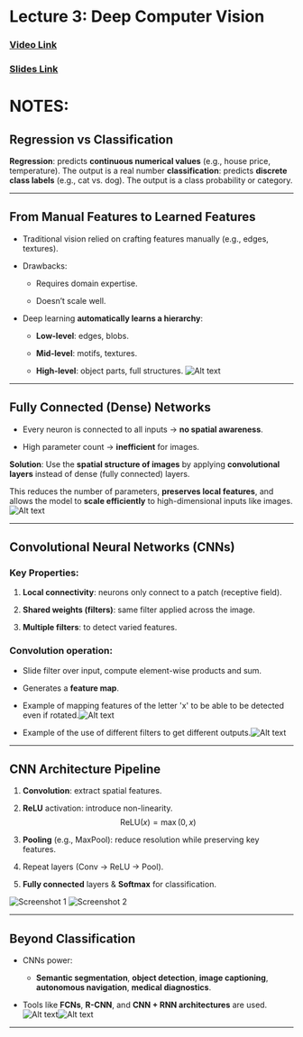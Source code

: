 # Lecture 3: Deep Computer Vision
### [Video Link](https://www.youtube.com/watch?v=oGpzWAlP5p0&list=PLtBw6njQRU-rwp5__7C0oIVt26ZgjG9NI&index=3&ab_channel=AlexanderAmini)
### [Slides Link](https://introtodeeplearning.com/slides/6S191_MIT_DeepLearning_L3.pdf)

# NOTES:
## Regression vs Classification

**Regression**: predicts **continuous numerical values** (e.g., house price, temperature). The output is a real number
**classification**: predicts **discrete class labels** (e.g., cat vs. dog).  The output is a class probability or category.

---
##  From Manual Features to Learned Features

- Traditional vision relied on crafting features manually (e.g., edges, textures).
    
- Drawbacks:
    
    - Requires domain expertise.
        
    - Doesn’t scale well.
        
- Deep learning **automatically learns a hierarchy**:
    
    - **Low-level**: edges, blobs.
        
    - **Mid-level**: motifs, textures.
        
    - **High-level**: object parts, full structures.
	    ![Alt text](imgs/Pasted%20image%2020250706215538.png)
        

---

## Fully Connected (Dense) Networks

- Every neuron is connected to all inputs → **no spatial awareness**.
    
- High parameter count → **inefficient** for images.

**Solution**: Use the **spatial structure of images** by applying **convolutional layers** instead of dense (fully connected) layers.

This reduces the number of parameters, **preserves local features**, and allows the model to **scale efficiently** to high-dimensional inputs like images.
![Alt text](imgs/Pasted%20image%2020250706215747.png)

---

##  Convolutional Neural Networks (CNNs)

### Key Properties:

1. **Local connectivity**: neurons only connect to a patch (receptive field).
    
2. **Shared weights (filters)**: same filter applied across the image.
    
3. **Multiple filters**: to detect varied features.
    

### Convolution operation:

- Slide filter over input, compute element-wise products and sum.
    
- Generates a **feature map**.
- Example of mapping features of the letter 'x' to be able to be detected even if rotated.![Alt text](imgs/Pasted%20image%2020250706215837.png)
    
- Example of the use of different filters to get different outputs.![Alt text](imgs/Pasted%20image%2020250706220012.png)
---

##  CNN Architecture Pipeline

1. **Convolution**: extract spatial features.
    
2. **ReLU** activation: introduce non-linearity. 
    $$ \text{ReLU}(x) = \max(0, x) $$
  
3. **Pooling** (e.g., MaxPool): reduce resolution while preserving key features.
    
4. Repeat layers (Conv → ReLU → Pool).
    
5. **Fully connected** layers & **Softmax** for classification.

![Screenshot 1](imgs/Pasted%20image%2020250706220151.png)
![Screenshot 2](imgs/Pasted%20image%2020250706220244.png)


---

##  Beyond Classification

- CNNs power:
    
    - **Semantic segmentation**, **object detection**, **image captioning**, **autonomous navigation**, **medical diagnostics**.
        
- Tools like **FCNs**, **R-CNN**, and **CNN + RNN architectures** are used.
    ![Alt text](imgs/Pasted%20image%2020250706220352.png)![Alt text](imgs/Pasted%20image%2020250706220415.png)

---
